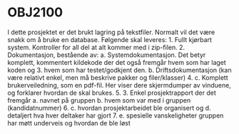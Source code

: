 # OBJ2100
I dette prosjektet er det brukt lagring på tekstfiler. Normalt vil det være snakk om å bruke en database. 
Følgende skal leveres: 1. Fullt kjørbart system. Kontroller for all del at alt kommer med i zip-filen.
2. Dokumentasjon, bestående av: a. Systemdokumentasjon. Det betyr komplett, kommentert kildekode der det også fremgår hvem som har laget koden og 
3. hvem som har testet/godkjent den. b. Driftsdokumentasjon (kan være relativt enkel, men må beskrive pakker og filer/klasser) 
4. c. Komplett brukerveiledning, som en pdf-fil. Her viser dere skjermdumper av vinduene, og forklarer hvordan de skal brukes. 
5. 3. Enkel prosjektrapport der det fremgår a. navnet på gruppen b. hvem som var med i gruppen (kandidatnummer) 
6. c. hvordan prosjektarbeidet ble organisert og d. detaljert hva hver deltaker har gjort 
7. e. spesielle vanskeligheter gruppen har møtt underveis og hvordan de ble løst
